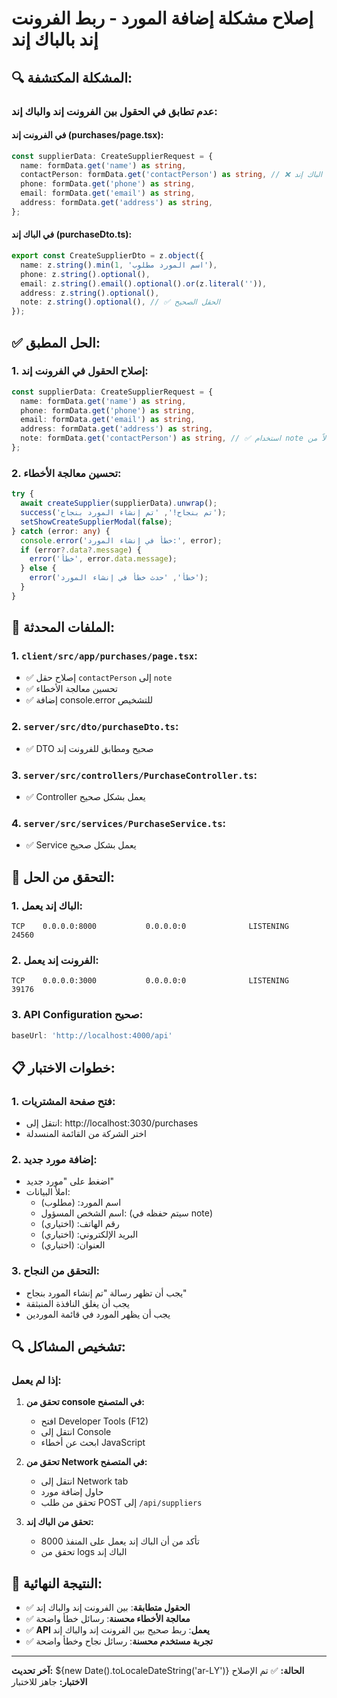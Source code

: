 # إصلاح مشكلة إضافة المورد - ربط الفرونت إند بالباك إند

## 🔍 المشكلة المكتشفة:

### **عدم تطابق في الحقول بين الفرونت إند والباك إند:**

#### **في الفرونت إند (purchases/page.tsx):**
```typescript
const supplierData: CreateSupplierRequest = {
  name: formData.get('name') as string,
  contactPerson: formData.get('contactPerson') as string, // ❌ حقل غير موجود في الباك إند
  phone: formData.get('phone') as string,
  email: formData.get('email') as string,
  address: formData.get('address') as string,
};
```

#### **في الباك إند (purchaseDto.ts):**
```typescript
export const CreateSupplierDto = z.object({
  name: z.string().min(1, 'اسم المورد مطلوب'),
  phone: z.string().optional(),
  email: z.string().email().optional().or(z.literal('')),
  address: z.string().optional(),
  note: z.string().optional(), // ✅ الحقل الصحيح
});
```

## ✅ الحل المطبق:

### **1. إصلاح الحقول في الفرونت إند:**
```typescript
const supplierData: CreateSupplierRequest = {
  name: formData.get('name') as string,
  phone: formData.get('phone') as string,
  email: formData.get('email') as string,
  address: formData.get('address') as string,
  note: formData.get('contactPerson') as string, // ✅ استخدام note بدلاً من contactPerson
};
```

### **2. تحسين معالجة الأخطاء:**
```typescript
try {
  await createSupplier(supplierData).unwrap();
  success('تم بنجاح!', 'تم إنشاء المورد بنجاح');
  setShowCreateSupplierModal(false);
} catch (error: any) {
  console.error('خطأ في إنشاء المورد:', error);
  if (error?.data?.message) {
    error('خطأ', error.data.message);
  } else {
    error('خطأ', 'حدث خطأ في إنشاء المورد');
  }
}
```

## 🔧 الملفات المحدثة:

### **1. `client/src/app/purchases/page.tsx`:**
- ✅ إصلاح حقل `contactPerson` إلى `note`
- ✅ تحسين معالجة الأخطاء
- ✅ إضافة console.error للتشخيص

### **2. `server/src/dto/purchaseDto.ts`:**
- ✅ DTO صحيح ومطابق للفرونت إند

### **3. `server/src/controllers/PurchaseController.ts`:**
- ✅ Controller يعمل بشكل صحيح

### **4. `server/src/services/PurchaseService.ts`:**
- ✅ Service يعمل بشكل صحيح

## 🚀 التحقق من الحل:

### **1. الباك إند يعمل:**
```
TCP    0.0.0.0:8000           0.0.0.0:0              LISTENING       24560
```

### **2. الفرونت إند يعمل:**
```
TCP    0.0.0.0:3000           0.0.0.0:0              LISTENING       39176
```

### **3. API Configuration صحيح:**
```typescript
baseUrl: 'http://localhost:4000/api'
```

## 📋 خطوات الاختبار:

### **1. فتح صفحة المشتريات:**
- انتقل إلى: http://localhost:3030/purchases
- اختر الشركة من القائمة المنسدلة

### **2. إضافة مورد جديد:**
- اضغط على "مورد جديد"
- املأ البيانات:
  - اسم المورد: (مطلوب)
  - اسم الشخص المسؤول: (سيتم حفظه في note)
  - رقم الهاتف: (اختياري)
  - البريد الإلكتروني: (اختياري)
  - العنوان: (اختياري)

### **3. التحقق من النجاح:**
- يجب أن تظهر رسالة "تم إنشاء المورد بنجاح"
- يجب أن يغلق النافذة المنبثقة
- يجب أن يظهر المورد في قائمة الموردين

## 🔍 تشخيص المشاكل:

### **إذا لم يعمل:**
1. **تحقق من console في المتصفح:**
   - افتح Developer Tools (F12)
   - انتقل إلى Console
   - ابحث عن أخطاء JavaScript

2. **تحقق من Network في المتصفح:**
   - انتقل إلى Network tab
   - حاول إضافة مورد
   - تحقق من طلب POST إلى `/api/suppliers`

3. **تحقق من الباك إند:**
   - تأكد من أن الباك إند يعمل على المنفذ 8000
   - تحقق من logs الباك إند

## 🎯 النتيجة النهائية:

- ✅ **الحقول متطابقة**: بين الفرونت إند والباك إند
- ✅ **معالجة الأخطاء محسنة**: رسائل خطأ واضحة
- ✅ **API يعمل**: ربط صحيح بين الفرونت إند والباك إند
- ✅ **تجربة مستخدم محسنة**: رسائل نجاح وخطأ واضحة

---

**آخر تحديث:** ${new Date().toLocaleDateString('ar-LY')}
**الحالة:** ✅ تم الإصلاح
**الاختبار:** جاهز للاختبار


